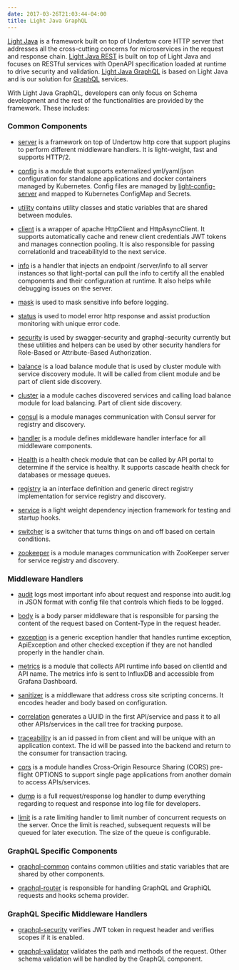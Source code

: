 ```yaml
---
date: 2017-03-26T21:03:44-04:00
title: Light Java GraphQL
---
```


[Light Java](https://github.com/networknt/light-java) is a framework built on top 
of Undertow core HTTP server that addresses all the cross-cutting concerns for
microservices in the request and response chain. [Light Java REST](https://github.com/networknt/light-java-rest)
is built on top of Light Java and focuses on RESTful services with OpenAPI 
specification loaded at runtime to drive security and validation. [Light Java GraphQL](https://github.com/networknt/light-java-graphql) 
is based on Light Java and is our solution for [GraphQL](http://graphql.org/) services.
  
With Light Java GraphQL, developers can only focus on Schema development and the rest
of the functionalities are provided by the framework. These includes:
 
### Common Components

* [server](https://networknt.github.io/light-java/other/server/) is
a framework on top of Undertow http core that support plugins to perform 
different middleware handlers. It is light-weight, fast and supports HTTP/2.

* [config](https://networknt.github.io/light-java/other/config/) is a module that 
supports externalized yml/yaml/json configuration for standalone applications and 
docker containers managed by Kubernetes. Config files are managed by 
[light-config-server](https://github.com/networknt/light-config-server) and mapped
to Kubernetes ConfigMap and Secrets.

* [utility](https://networknt.github.io/light-java/other/utility/) contains utility 
classes and static variables that are shared between modules.

* [client](https://networknt.github.io/light-java/other/client/) is a wrapper of 
apache HttpClient and HttpAsyncClient. It supports automatically cache and 
renew client credentials JWT tokens and manages connection pooling. It is also
responsible for passing correlationId and traceabilityId to the next service.

* [info](https://networknt.github.io/light-java/other/info/) is a handler that 
injects an endpoint /server/info to all server instances so that light-portal
can pull the info to certify all the enabled components and their configuration
at runtime. It also helps while debugging issues on the server.

* [mask](https://networknt.github.io/light-java/other/mask/) is used to mask 
sensitive info before logging. 

* [status](https://networknt.github.io/light-java/other/status/) is used to model 
error http response and assist production monitoring with unique error code.

* [security](https://networknt.github.io/light-java/other/status/) is used by 
swagger-security and graphql-security currently but these utilities and helpers can 
be used by other security handlers for Role-Based or Attribute-Based Authorization.

* [balance](https://networknt.github.io/light-java/other/balance/) is a load balance 
module that is used by cluster module with service discovery module. It will be called
from client module and be part of client side discovery. 

* [cluster](https://networknt.github.io/light-java/other/cluster/) ia a module caches 
discovered services and calling load balance module for load balancing. Part of client
side discovery.

* [consul](https://networknt.github.io/light-java/other/consul/) is a module manages 
communication with Consul server for registry and discovery.

* [handler](https://networknt.github.io/light-java/other/handler/) is a module defines 
middleware handler interface for all middleware components.

* [Health](https://networknt.github.io/light-java/other/health/) is a health check module 
that can be called by API portal to determine if the service is healthy. It supports
cascade health check for databases or message queues.

* [registry](https://networknt.github.io/light-java/other/registry/) ia an interface 
definition and generic direct registry implementation for service registry and discovery.

* [service](https://networknt.github.io/light-java/other/service/) is a light weight 
dependency injection framework for testing and startup hooks.
 
* [switcher](https://networknt.github.io/light-java/other/switcher/) is a switcher that 
turns things on and off based on certain conditions.

* [zookeeper](https://networknt.github.io/light-java/other/zookeeper/) is a module manages 
communication with ZooKeeper server for service registry and discovery.

### Middleware Handlers

* [audit](https://networknt.github.io/light-java/middleware/audit/) logs most important info 
about request and response into audit.log in JSON format with config file that controls which
fieds to be logged.

* [body](https://networknt.github.io/light-java/middleware/body/) is a body parser middleware 
that is responsible for parsing the content of the request based on Content-Type in the 
request header. 

* [exception](https://networknt.github.io/light-java/middleware/exception/) is a generic 
exception handler that handles runtime exception, ApiException and other checked exception 
if they are not handled properly in the handler chain.

* [metrics](https://networknt.github.io/light-java/middleware/metrics/) is a module that collects
API runtime info based on clientId and API name. The metrics info is sent to InfluxDB and 
accessible from Grafana Dashboard.

* [sanitizer](https://networknt.github.io/light-java/middleware/sanitizer/) is a 
middleware that address cross site scripting concerns. It encodes header and body based on 
configuration.

* [correlation](https://networknt.github.io/light-java/middleware/correlation/) generates
a UUID in the first API/service and pass it to all other APIs/services in the call tree for
tracking purpose.

* [traceability](https://networknt.github.io/light-java/middleware/traceability/) is an
id passed in from client and will be unique with an application context. The id will be passed
into the backend and return to the consumer for transaction tracing. 

* [cors](https://networknt.github.io/light-java/middleware/cors/) is a module handles 
Cross-Origin Resource Sharing (CORS) pre-flight OPTIONS to support single page applications 
from another domain to access APIs/services.
 
* [dump](https://networknt.github.io/light-java/middleware/dump/) is a full request/response 
log handler to dump everything regarding to request and response into log file for developers. 

* [limit](https://networknt.github.io/light-java/middleware/limit/) is a rate limiting handler 
to limit number of concurrent requests on the server. Once the limit is reached, subsequent 
requests will be queued for later execution. The size of the queue is configurable. 

### GraphQL Specific Components

* [graphql-common](https://networknt.github.io/light-java-graphql/components/graphql-common/) 
contains common utilities and static variables that are shared by other components.

* [graphql-router](https://networknt.github.io/light-java-graphql/components/graphql-router/)
is responsible for handling GraphQL and GraphiQL requests and hooks schema provider.

### GraphQL Specific Middleware Handlers

* [graphql-security](https://networknt.github.io/light-java-graphql/components/graphql-security/)
verifies JWT token in request header and verifies scopes if it is enabled.

* [graphql-validator](https://networknt.github.io/light-java-graphql/components/graphql-validator/)
validates the path and methods of the request. Other schema validation will be handled by the
GraphQL component. 
